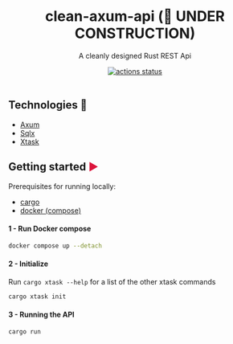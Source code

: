 <h1 align="center">clean-axum-api (🔨 UNDER CONSTRUCTION)</h1>

<p align="center">A cleanly designed Rust REST Api</p>

<div align="center">
  <!-- Github Actions -->
  <a href="https://github.com/TristanJSchoenmakers/clean-architecture/actions/workflows/build-validation.yml">
    <img src="https://img.shields.io/github/actions/workflow/status/TristanJSchoenmakers/clean-architecture/build-validation.yml?branch=main&style=flat-square"
      alt="actions status" />
  </a>
</div>

<br />


## Technologies 🔧

- [Axum](https://github.com/tokio-rs/axum)
- [Sqlx](https://github.com/launchbadge/sqlx)
- [Xtask](https://github.com/matklad/cargo-xtask)


## Getting started <span style="color:crimson">▶</span>

Prerequisites for running locally:

- [cargo](https://www.rust-lang.org/tools/install)
- [docker (compose)](https://docs.docker.com/engine/install/)


#### 1 - Run Docker compose

```bash
docker compose up --detach
```


#### 2 - Initialize

Run `cargo xtask --help` for a list of the other xtask commands

```bash
cargo xtask init
```


#### 3 - Running the API

```bash
cargo run
```
